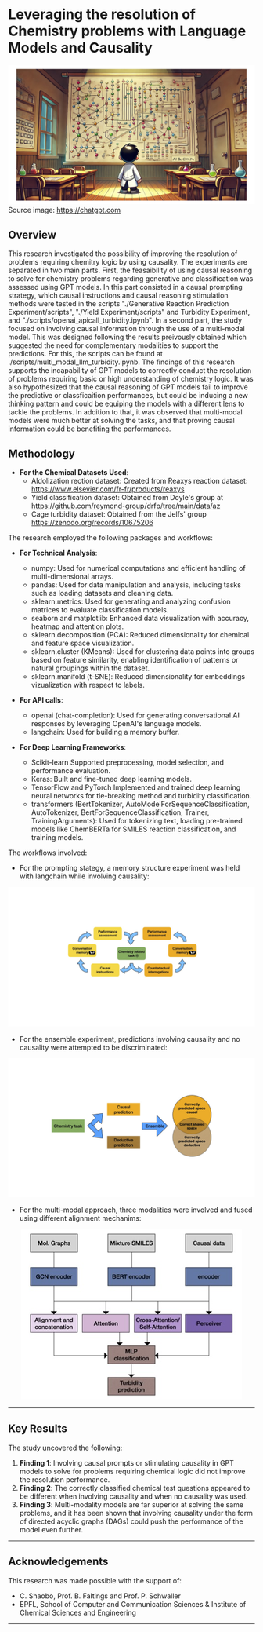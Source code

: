 # Leveraging the resolution of Chemistry problems with Language Models and Causality

![Alt text](./images/image_band_project.jpg)
Source image: https://chatgpt.com

## Overview
This research investigated the possibility of improving the resolution of problems requiring chemitry logic by using causality. The experiments are separated in two main parts. First, the feasaibility of using causal reasoning to solve for chemistry problems regarding generative and classification was assessed using GPT models. In this part consisted in a causal prompting strategy, which causal instructions and causal reasoning stimulation methods were tested in the scripts "./Generative Reaction Prediction Experiment/scripts", "./Yield Experiment/scripts" and Turbidity Experiment, and "./scripts/openai_apicall_turbidity.ipynb". In a second part, the study focused on involving causal information through the use of a multi-modal model. This was designed following the results preivously obtained which suggested the need for complementary modalities to support the predictions. For this, the scripts can be found at ./scripts/multi_modal_llm_turbidity.ipynb. The findings of this research supports the incapability of GPT models to correctly conduct the resolution of problems requiring basic or high understanding of chemistry logic. It was also hypothesized that the causal reasoning of GPT models fail to improve the predictive or classficaition performances, but could be inducing a new thinking pattern and could be equiping the models with a different lens to tackle the problems. In addition to that, it was observed that multi-modal models were much better at solving the tasks, and that proving causal information could be benefiting the performances. 

## Methodology

- **For the Chemical Datasets Used**:  
  - Aldolization rection dataset: Created from Reaxys reaction dataset: https://www.elsevier.com/fr-fr/products/reaxys
  - Yield classification dataset: Obtained from Doyle's group at https://github.com/reymond-group/drfp/tree/main/data/az
  - Cage turbidity dataset: Obtained from the Jelfs' group https://zenodo.org/records/10675206
  

The research employed the following packages and workflows:

- **For Technical Analysis**:  
  - numpy: Used for numerical computations and efficient handling of multi-dimensional arrays.  
  - pandas: Used for data manipulation and analysis, including tasks such as loading datasets and cleaning data.
  - sklearn.metrics: Used for generating and analyzing confusion matrices to evaluate classification models.  
  - seaborn and matplotlib: Enhanced data visualization with accuracy, heatmap and attention plots.  
  - sklearn.decomposition (PCA): Reduced dimensionality for chemical and feature space visualization.
  - sklearn.cluster (KMeans): Used for clustering data points into groups based on feature similarity, enabling identification of patterns or natural groupings within the dataset.
  - sklearn.manifold (t-SNE): Reduced dimensionality for embeddings vizualization with respect to labels.

- **For API calls**: 
  - openai (chat-completion): Used for generating conversational AI responses by leveraging OpenAI's language models.
  - langchain: Used for building a memory buffer.

- **For Deep Learning Frameworks**:  
  - Scikit-learn Supported preprocessing, model selection, and performance evaluation.
  - Keras: Built and fine-tuned deep learning models.  
  - TensorFlow and PyTorch Implemented and trained deep learning neural networks for tie-breaking method and turbidity classification.  
  - transformers (BertTokenizer, AutoModelForSequenceClassification, AutoTokenizer, BertForSequenceClassification, Trainer, TrainingArguments): Used for tokenizing text, loading pre-trained models like ChemBERTa for SMILES reaction classification, and training models.


The workflows involved:
  - For the prompting stategy, a memory structure experiment was held with langchain while involving causality:

  ![Alt text](./images/scheme_workflow.jpg)

  - For the ensemble experiment, predictions involving causality and no causality were attempted to be discriminated:

  ![Alt text](./images/ensemble_workflow.jpg)

  - For the multi-modal approach, three modalities were involved and fused using different alignment mechanims:

<div align="center">
  <img src="./images/work_flow_multimodal.jpg" alt="Alt text" />
</div>

---

## Key Results
The study uncovered the following:
1. **Finding 1**: Involving causal prompts or stimulating causality in GPT models to solve for problems requiring chemical logic did not improve the resolution performance.
2. **Finding 2**: The correctly classified chemical test questions appeared to be different when involving causality and when no causality was used. 
3. **Finding 3**: Multi-modality models are far superior at solving the same problems, and it has been shown that involving causality under the form of directed acyclic graphs (DAGs) could push the performance of the model even further.

---

## Acknowledgements
This research was made possible with the support of:
- C. Shaobo, Prof. B. Faltings and Prof. P. Schwaller
- EPFL, School of Computer and Communication Sciences & Institute of Chemical Sciences and Engineering

---



